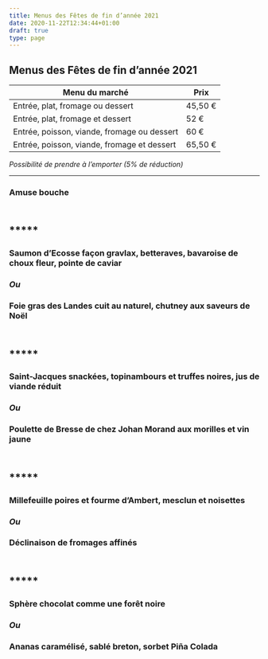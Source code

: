 ```yaml
---
title: Menus des Fêtes de fin d’année 2021
date: 2020-11-22T12:34:44+01:00
draft: true
type: page
---
```



## Menus des Fêtes de fin d’année 2021


Menu du marché                   | Prix
---------------------------------|------
Entrée, plat, fromage ou dessert | 45,50 €
Entrée, plat, fromage et dessert | 52 €
Entrée, poisson, viande, fromage ou dessert | 60 €
Entrée, poisson, viande, fromage et dessert | 65,50 €

_Possibilité de prendre à l’emporter (5% de réduction)_

<hr/>

### Amuse bouche

## <br/>*****

### Saumon d’Ecosse façon gravlax, betteraves, bavaroise de choux fleur, pointe de caviar

### _Ou_

### Foie gras des Landes cuit au naturel, chutney aux saveurs de Noël

## <br/> *****

### Saint-Jacques snackées, topinambours et truffes noires, jus de viande réduit 

### _Ou_

### Poulette de Bresse de chez Johan Morand aux morilles et vin jaune

## <br/> *****

### Millefeuille poires et fourme d’Ambert, mesclun et noisettes 

### _Ou_

### Déclinaison de fromages affinés

## <br/> *****

### Sphère chocolat comme une forêt noire

### _Ou_

### Ananas caramélisé, sablé breton, sorbet Piña Colada

<br/><br/><br/>